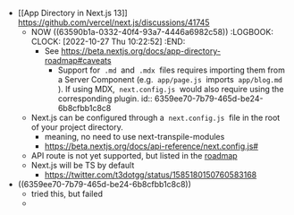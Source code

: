 - [[App Directory in Next.js 13]] https://github.com/vercel/next.js/discussions/41745
	- NOW ((63590b1a-0332-40f4-93a7-4446a6982c58))
	  :LOGBOOK:
	  CLOCK: [2022-10-27 Thu 10:22:52]
	  :END:
		- See https://beta.nextjs.org/docs/app-directory-roadmap#caveats
			- Support for  `.md`  and  `.mdx`  files requires importing them from a Server Component (e.g.  `app/page.js`  imports  `app/blog.md` ). If using MDX,  `next.config.js`  would also require using the corresponding plugin.
			  id:: 6359ee70-7b79-465d-be24-6b8cfbb1c8c8
	- Next.js can be configured through a  `next.config.js`  file in the root of your project directory.
		- meaning, no need to use next-transpile-modules
		- https://beta.nextjs.org/docs/api-reference/next.config.js#
	- API route is not yet supported, but listed in the [roadmap](https://beta.nextjs.org/docs/app-directory-roadmap)
	- Next.js will be TS by default
		- https://twitter.com/t3dotgg/status/1585180150760583168
- ((6359ee70-7b79-465d-be24-6b8cfbb1c8c8))
	- tried this, but failed
	-